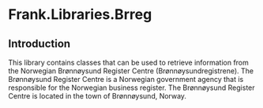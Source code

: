 # Frank.Libraries.Brreg

## Introduction
This library contains classes that can be used to retrieve information from the Norwegian Brønnøysund Register Centre (Brønnøysundregistrene). The Brønnøysund Register Centre is a Norwegian government agency that is responsible for the Norwegian business register. The Brønnøysund Register Centre is located in the town of Brønnøysund, Norway.